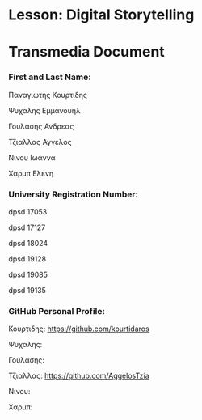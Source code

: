 # Lesson: Digital Storytelling
# Transmedia Document

### First and Last Name:

Παναγιωτης Κουρτιδης

Ψυχαλης Εμμανουηλ

Γουλασης Ανδρεας

Τζιαλλας Αγγελος

Νινου Ιωαννα

Χαρμπ Ελενη 


### University Registration Number: 

dpsd 17053

dpsd 17127

dpsd 18024

dpsd 19128

dpsd 19085 

dpsd 19135

### GitHub Personal Profile:

Κουρτιδης: https://github.com/kourtidaros

Ψυχαλης:

Γουλασης:

Τζιαλλας: https://github.com/AggelosTzia

Νινου:

Χαρμπ:
